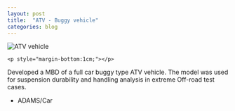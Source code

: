 ```yaml
---
layout: post
title:  "ATV - Buggy vehicle"
categories: blog
---
```


<div class="user-projects">
    <img alt="ATV vehicle" src="{{ "/assets/img/Baja.gif" }}" /> 

    <p style="margin-bottom:1cm;"></p>

  <div class="contents">
    <p>  Developed a MBD of a full car buggy type ATV vehicle. The model was used for suspension durability and handling analysis in 
    extreme Off-road test cases.</p>
     <ul>
      <li> ADAMS/Car </li>
     </ul>
  </div>
</div>
